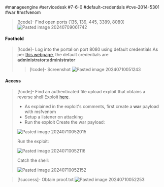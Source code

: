 #manageengine #servicedesk #7-6-0 #default-credentials #cve-2014-5301 #war #msfvenom

>[!code]- Find open ports (135, 139, 445, 3389, 8080)
>![Pasted image 20240709061742](/Images/Pasted%20image%2020240709061742.png)
#### Foothold

>[!code]- Log into the portal on port 8080 using default credentials
>As per [this webpage](https://help.servicedeskplus.com/introduction/start-servicedeskplus-server.html), the default credentials are **administrator**:**administrator**
>>[!code]- Screenshot
>>![Pasted image 20240710051243](/Images/Pasted%20image%2020240710051243.png)
#### Access

>[!code]- Find an authenticated file upload exploit that obtains a reverse shell
>Exploit [here](https://github.com/PeterSufliarsky/exploits/blob/master/CVE-2014-5301.py).
>- As explained in the exploit's comments, first create a **war** payload with msfvenom
>- Setup a listener on attacking
>- Run the exploit
>Create the war payload:
>
>![Pasted image 20240710052015](/Images/Pasted%20image%2020240710052015.png)
>
>Run the exploit:
>
>![Pasted image 20240710052116](/Images/Pasted%20image%2020240710052116.png)
>
>Catch the shell:
>
>![Pasted image 20240710052152](/Images/Pasted%20image%2020240710052152.png)

>[!success]- Obtain proof.txt
>![Pasted image 20240710052253](/Images/Pasted%20image%2020240710052253.png)
